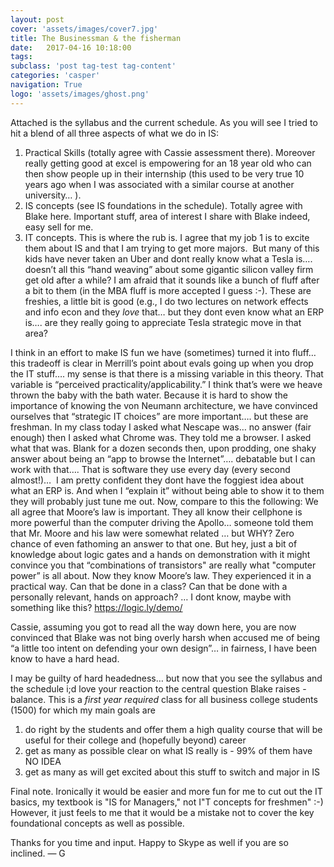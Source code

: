 ```yaml
---
layout: post
cover: 'assets/images/cover7.jpg'
title: The Businessman & the fisherman
date:   2017-04-16 10:18:00
tags: 
subclass: 'post tag-test tag-content'
categories: 'casper'
navigation: True
logo: 'assets/images/ghost.png'
---
```


Attached is the syllabus and the current schedule. As you will see I tried to hit a blend of all three aspects of what we do in IS:
1. Practical Skills (totally agree with Cassie assessment there). Moreover really getting good at excel is empowering for an 18 year old who can then show people up in their internship (this used to be very true 10 years ago when I was associated with a similar course at another university… ).
2. IS concepts (see IS foundations in the schedule). Totally agree with Blake here. Important stuff, area of interest I share with Blake indeed, easy sell for me.
3. IT concepts. This is where the rub is. I agree that my job 1 is to excite them about IS and that I am trying to get more majors.  But many of this kids have never taken an Uber and dont really know what a Tesla is…. doesn’t all this “hand weaving” about some gigantic silicon valley firm get old after a while? I am afraid that it sounds like a bunch of fluff after a bit to them (in the MBA fluff is more accepted I guess :-). These are freshies, a little bit is good (e.g., I do two lectures on network effects and info econ and they *love* that… but they dont even know what an ERP is…. are they really going to appreciate Tesla strategic move in that area?

I think in an effort to make IS fun we have (sometimes) turned it into fluff… this tradeoff is clear in Merrill’s point about evals going up when you drop the IT stuff…. my sense is that there is a missing variable in this theory. That variable is “perceived practicality/applicability.” I think that’s were we heave thrown the baby with the bath water. Because it is hard to show the importance of knowing the von Neumann architecture, we have convinced ourselves that “strategic IT choices” are more important…. but these are freshman. In my class today I asked what Nescape was… no answer (fair enough) then I asked what Chrome was. They told me a browser. I asked what that was. Blank for a dozen seconds then, upon prodding, one shaky answer about being an “app to browse the Internet”…. debatable but I can work with that…. That is software they use every day (every second almost!)…  I am pretty confident they dont have the foggiest idea about what an ERP is. And when I “explain it” without being able to show it to them they will probably just tune me out.
Now, compare to this the following: We all agree that Moore’s law is important. They all know their cellphone is more powerful than the computer driving the Apollo… someone told them that Mr. Moore and his law were somewhat related … but WHY? Zero chance of even fathoming an answer to that one. But hey, just a bit of knowledge about logic gates and a hands on demonstration with it might convince you that “combinations of transistors" are really what "computer power” is all about. Now they know Moore’s law. They experienced it in a practical way. Can that be done in a class? Can that be done with a personally relevant, hands on approach? … I dont know, maybe with something like this? https://logic.ly/demo/

Cassie, assuming you got to read all the way down here, you are now convinced that Blake was not bing overly harsh when accused me of being “a little too intent on defending your own design”… in fairness, I have been know to have a hard head.

I may be guilty of hard headedness… but now that you see the syllabus and the schedule i;d love your reaction to the central question Blake raises - balance. This is a *first year required* class for all business college students (1500) for which my main goals are
1. do right by the students and offer them a high quality course that will be useful for their college and (hopefully beyond) career
2. get as many as possible clear on what IS really is - 99% of them have NO IDEA
3. get as many as will get excited about this stuff to switch and major in IS

Final note. Ironically it would be easier and more fun for me to cut out the IT basics, my textbook is "IS for Managers," not I"T concepts for freshmen" :-) However, it just feels to me that it would be a mistake not to cover the key foundational concepts as well as possible.

Thanks for you time and input. Happy to Skype as well if you are so inclined. — G